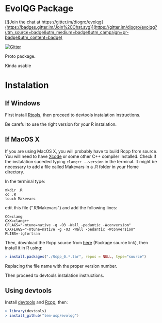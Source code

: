 EvolQG Package
======================

[![Join the chat at https://gitter.im/diogro/evolqg](https://badges.gitter.im/Join%20Chat.svg)](https://gitter.im/diogro/evolqg?utm_source=badge&utm_medium=badge&utm_campaign=pr-badge&utm_content=badge)

[![Gitter](https://badges.gitter.im/Join%20Chat.svg)](https://gitter.im/lem-usp/evolqg?utm_source=badge&utm_medium=badge&utm_campaign=pr-badge&utm_content=badge)

Proto package.

Kinda usable


Instalation
===========

If Windows
----------

First install [Rtools](http://cran.r-project.org/bin/windows/Rtools/), then proceed to devtools instalation instructions.

Be careful to use the right version for your R instalation.


If MacOS X
-----------

If you are using MacOS X, you will probably have to build Rcpp from source. 
You will need to have [Xcode](https://developer.apple.com/xcode/) or some other C++ compiler installed.
Check if the instalation suceded typing `clang++ --version` in the terminal. It might be necessary to add a file called Makevars in a .R folder in your Home directory.

In the terminal type:

```
mkdir .R
cd .R
touch Makevars
```

edit this file (".R/Makevars") and add the following lines:

```
CC=clang
CXX=clang++
CFLAGS="-mtune=native -g -O3 -Wall -pedantic -Wconversion"
CXXFLAGS="-mtune=native -g -O3 -Wall -pedantic -Wconversion"
FLIBS=-lgfortran
```


Then, download the Rcpp source from [here](http://cran.r-project.org/web/packages/Rcpp/index.html) (Package source link), then install it in R using:

```R
> install.packages("./Rcpp_0.*.tar", repos = NULL, type="source")
```

Replacing the file name with the proper version number.

Then proceed to devtools instalation instructions.

Using devtools
--------------

Install [devtools](http://www.rstudio.com/projects/devtools/) and [Rcpp](http://cran.r-project.org/web/packages/Rcpp/index.html), then:

```R
> library(devtools)
> install_github("lem-usp/evolqg")
```
